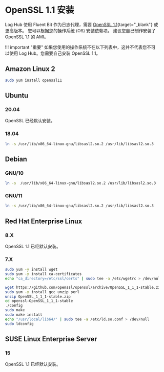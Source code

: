 # OpenSSL 1.1 安装

Log Hub 使用 Fluent Bit 作为日志代理，需要 [OpenSSL 1.1][open-ssl]{target="_blank"} 或更高版本。 您可以根据您的操作系统 (OS) 安装依赖项。 建议您自己制作安装了 OpenSSL 1.1 的 AMI。

!!! important "重要"
    如果您使用的操作系统不在以下列表中，这并不代表您不可以使用 Log Hub。您需要自己安装 OpenSSL 1.1。


## Amazon Linux 2

```bash
sudo yum install openssl11
```

## Ubuntu

### 20.04
OpenSSL 已经默认安装。

### 18.04

```bash
ln -s /usr/lib/x86_64-linux-gnu/libsasl2.so.2 /usr/lib/libsasl2.so.3
```

## Debian

### GNU/10

```bash
ln -s  /usr/lib/x86_64-linux-gnu/libsasl2.so.2 /usr/lib/libsasl2.so.3
```

### GNU/11

```bash
ln -s /usr/lib/x86_64-linux-gnu/libsasl2.so.2 /usr/lib/libsasl2.so.3
```

## Red Hat Enterprise Linux 

### 8.X
OpenSSL 1.1 已经默认安装。

### 7.X

```bash
sudo yum -y install wget
sudo yum -y install ca-certificates
echo "ca_directory=/etc/ssl/certs" | sudo tee -a /etc/wgetrc > /dev/null

wget https://github.com/openssl/openssl/archive/OpenSSL_1_1_1-stable.zip
sudo yum -y install gcc unzip perl
unzip OpenSSL_1_1_1-stable.zip
cd openssl-OpenSSL_1_1_1-stable
./config
sudo make
sudo make install
echo "/usr/local/lib64/" | sudo tee -a /etc/ld.so.conf > /dev/null
sudo ldconfig
```

## SUSE Linux Enterprise Server 

### 15
OpenSSL 1.1 已经默认安装。


[open-ssl]: https://www.openssl.org/source/